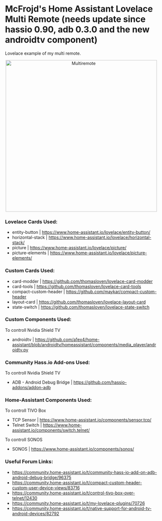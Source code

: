 # McFrojd's Home Assistant Lovelace Multi Remote (needs update since hassio 0.90, adb 0.3.0 and the new androidtv component)
Lovelace example of my multi remote.

<p align="center">
<img src="https://i.imgur.com/8JSAgd0.gif" alt="Multiremote" width="500">
</p>



### Lovelace Cards Used:

  - entity-button    | https://www.home-assistant.io/lovelace/entity-button/
  - horizontal-stack | https://www.home-assistant.io/lovelace/horizontal-stack/
  - picture          | https://www.home-assistant.io/lovelace/picture/
  - picture-elements | https://www.home-assistant.io/lovelace/picture-elements/

### Custom Cards Used:

  - card-modder            | https://github.com/thomasloven/lovelace-card-modder
  - card-tools             | https://github.com/thomasloven/lovelace-card-tools
  - compact-custom-header  | https://github.com/maykar/compact-custom-header
  - layout-card            | https://github.com/thomasloven/lovelace-layout-card
  - state-switch           | https://github.com/thomasloven/lovelace-state-switch

### Custom Components Used:

To controll Nvidia Shield TV
  - androidtv | https://github.com/a1ex4/home-assistant/blob/androidtv/homeassistant/components/media_player/androidtv.py

### Community Hass.io Add-ons Used:

To controll Nvidia Shield TV
  - ADB - Android Debug Bridge | https://github.com/hassio-addons/addon-adb

### Home-Assistant Components Used:

To controll TIVO Box
  - TCP Sensor     | https://www.home-assistant.io/components/sensor.tcp/
  - Telnet Switch  | https://www.home-assistant.io/components/switch.telnet/
  
To controll SONOS
  - SONOS          | https://www.home-assistant.io/components/sonos/

### Useful Forum Links:

  - https://community.home-assistant.io/t/community-hass-io-add-on-adb-android-debug-bridge/96375
  - https://community.home-assistant.io/t/compact-custom-header-custom-user-device-views/83716
  - https://community.home-assistant.io/t/control-tivo-box-over-telnet/12430
  - https://community.home-assistant.io/t/my-lovelace-plugins/70726
  - https://community.home-assistant.io/t/native-support-for-android-tv-android-devices/82792
